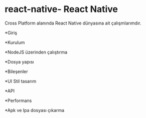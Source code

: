 # react-native- React Native


Cross Platform alanında React Native dünyasına ait çalışmlarımdır.

*Giriş

*Kurulum

*NodeJS üzerinden çalıştırma

*Dosya yapısı

*Bileşenler

*UI Stil tasarım

*API

*Performans

*Apk ve Ipa dosyası çıkarma



